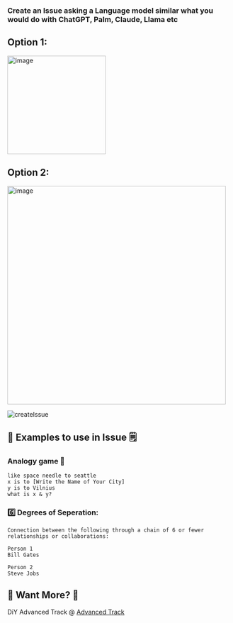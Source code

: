 ### Create an Issue asking a Language model similar what you would do with ChatGPT, Palm, Claude, Llama etc


## Option 1:
<img width="222" alt="image" src="https://github.com/buildstuffdemo/template/assets/10250297/d17fb116-46d0-426f-be38-36a24854032d">


## Option 2:
<img width="493" alt="image" src="https://github.com/buildstuffdemo/template/assets/10250297/cd661311-887d-401a-a353-6926e754d6b9">


![createIssue](https://github.com/buildstuffdemo/template/assets/10250297/823b6bb7-b84b-45b8-bcd0-121544b9c325)


## 📔 Examples to use in Issue 🗒️


### Analogy game :game_die:
```
like space needle to seattle
x is to [Write the Name of Your City]
y is to Vilnius
what is x & y?
```


### 6️⃣ Degrees of Seperation:
```
Connection between the following through a chain of 6 or fewer relationships or collaborations:

Person 1
Bill Gates

Person 2
Steve Jobs
```


## 🚀 Want More? 🤔

DiY Advanced Track @ [Advanced Track](advanced.md) 

